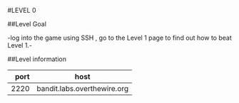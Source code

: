 #LEVEL 0

##Level Goal

-log into the game using SSH , go to the Level 1 page to find out how to beat Level 1.-

##Level information

| port |             host               |
|-----:|--------------------------------|
| 2220 |  bandit.labs.overthewire.org   |

##
